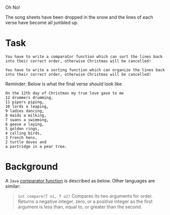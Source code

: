 Oh No! 

The song sheets have been dropped in the snow and the lines of each verse have become all jumbled up. 

<h1>Task</h1>

```if-not:python
You have to write a comparator function which can sort the lines back into their correct order, otherwise Christmas will be cancelled!
```

```if:python
You have to write a sorting function which can organize the lines back into their correct order, otherwise Christmas will be cancelled!
```
Reminder: Below is what the final verse *should* look like
```
On the 12th day of Christmas my true love gave to me
12 drummers drumming,
11 pipers piping, 
10 lords a leaping, 
9 ladies dancing, 
8 maids a milking,
7 swans a swimming, 
6 geese a laying, 
5 golden rings, 
4 calling birds,
3 French hens, 
2 turtle doves and 
a partridge in a pear tree.
```

<h1>Background</h1>

A `Java` [comparator function](https://docs.oracle.com/javase/8/docs/api/java/util/Comparator.html)  is described as below. Other languages are similar:

> `int compare(T o1, T o2)`
Compares its two arguments for order. Returns a negative integer, zero, or a positive integer as the first argument is less than, equal to, or greater than the second.